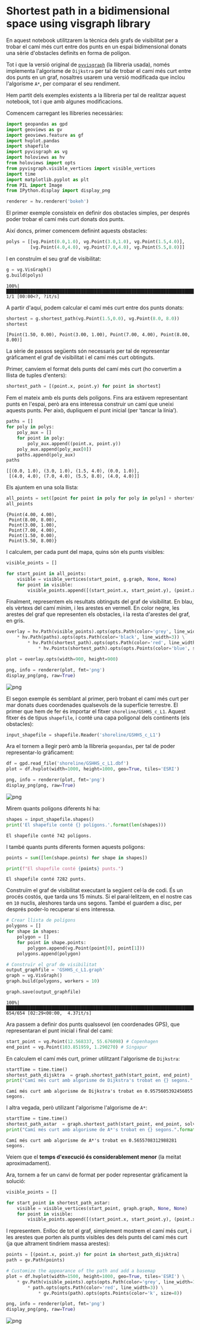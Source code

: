 # Shortest path in a bidimensional space using visgraph library


En aquest notebook utilitzarem la tècnica dels grafs de visibilitat per a trobar el camí més curt entre dos punts en un espai bidimensional donats una sèrie d'obstacles definits en forma de polígon. 


Tot i que la versió original de [``pyvisgraph``](https://github.com/TaipanRex/pyvisgraph) (la llibreria usada), només implementa l'algorisme de ``Dijkstra`` per tal de trobar el camí més curt entre dos punts en un graf, nosaltres usarem una versió modificada que inclou l'algorisme ``A*``, per comparar el seu rendiment.

Hem partit dels exemples existents a la llibreria per tal de realitzar aquest notebook, tot i que amb algunes modificacions.

Comencem carregant les llibreries necessàries:


```python
import geopandas as gpd
import geoviews as gv
import geoviews.feature as gf
import hvplot.pandas
import shapefile
import pyvisgraph as vg
import holoviews as hv
from holoviews import opts
from pyvisgraph.visible_vertices import visible_vertices
import time
import matplotlib.pyplot as plt
from PIL import Image
from IPython.display import display_png

renderer = hv.renderer('bokeh')
```

El primer exemple consisteix en definir dos obstacles simples, per després poder trobar el camí més curt donats dos punts.

Així doncs, primer comencem definint aquests obstacles:


```python
polys = [[vg.Point(0.0,1.0), vg.Point(3.0,1.0), vg.Point(1.5,4.0)],
         [vg.Point(4.0,4.0), vg.Point(7.0,4.0), vg.Point(5.5,8.0)]]
```

I en construïm el seu graf de visibilitat:


```python
g = vg.VisGraph()
g.build(polys)
```

    100%|██████████████████████████████████████████████████████████████████████████████████████████████████████████████| 1/1 [00:00<?, ?it/s]
    

A partir d'aquí, podem calcular el camí més curt entre dos punts donats:


```python
shortest = g.shortest_path(vg.Point(1.5,0.0), vg.Point(8.0, 8.0))
shortest
```




    [Point(1.50, 0.00), Point(3.00, 1.00), Point(7.00, 4.00), Point(8.00, 8.00)]



La sèrie de passos següents són necessaris per tal de representar gràficament el graf de visibilitat i el camí més curt obtinguts.

Primer, canviem el format dels punts del camí més curt (ho convertim a llista de tuples d'enters):


```python
shortest_path = [(point.x, point.y) for point in shortest]
```

Fem el mateix amb els punts dels polígons. Fins ara estàvem representant punts en l'espai, però ara ens interessa construir un camí que uneixi aquests punts. Per això, dupliquem el punt inicial (per ‘tancar la línia’).


```python
paths = []
for poly in polys:
    poly_aux = []
    for point in poly:
        poly_aux.append((point.x, point.y))
    poly_aux.append(poly_aux[0])
    paths.append(poly_aux)
paths
```




    [[(0.0, 1.0), (3.0, 1.0), (1.5, 4.0), (0.0, 1.0)],
     [(4.0, 4.0), (7.0, 4.0), (5.5, 8.0), (4.0, 4.0)]]



Els ajuntem en una sola llista:


```python
all_points = set([point for point in poly for poly in polys] + shortest)
all_points
```




    {Point(4.00, 4.00),
     Point(8.00, 8.00),
     Point(3.00, 1.00),
     Point(7.00, 4.00),
     Point(1.50, 0.00),
     Point(5.50, 8.00)}



I calculem, per cada punt del mapa, quins són els punts visibles:


```python
visible_points = []

for start_point in all_points:
    visible = visible_vertices(start_point, g.graph, None, None)
    for point in visible:
        visible_points.append([(start_point.x, start_point.y), (point.x, point.y)])
```

Finalment, representem els resultats obtinguts del graf de visibilitat. En blau, els vèrtexs del camí mínim, i les arestes en vermell. En color negre, les arestes del graf que representen els obstacles, i la resta d'arestes del graf, en gris.


```python
overlay = hv.Path(visible_points).opts(opts.Path(color='grey', line_width=0.5)) \
    * hv.Path(paths).opts(opts.Path(color='black', line_width=3)) \
        * hv.Path(shortest_path).opts(opts.Path(color='red', line_width=3)) \
            * hv.Points(shortest_path).opts(opts.Points(color='blue', size=8))

plot = overlay.opts(width=900, height=900)

png, info = renderer(plot, fmt='png')
display_png(png, raw=True)
```


    
![png](output_19_0.png)
    


El segon exemple és semblant al primer, però trobant el camí més curt per mar donats dues coordenades qualsevols de la superficie terrestre. El primer que hem de fer és importar el fitxer ``shoreline/GSHHS_c_L1``. Aquest fitxer és de tipus ``shapefile``, i conté una capa poligonal dels continents (els obstacles):


```python
input_shapefile = shapefile.Reader('shoreline/GSHHS_c_L1')

```

Ara el tornem a llegir però amb la llibreria ``geopandas``, per tal de poder representar-lo gràficament:


```python
df = gpd.read_file('shoreline/GSHHS_c_L1.dbf')
plot = df.hvplot(width=1000, height=1000, geo=True, tiles='ESRI')

png, info = renderer(plot, fmt='png')
display_png(png, raw=True)
```


    
![png](output_23_0.png)
    


Mirem quants polígons diferents hi ha:


```python
shapes = input_shapefile.shapes()
print('El shapefile conté {} polígons.'.format(len(shapes)))
```

    El shapefile conté 742 polígons.
    

I també quants punts diferents formen aquests polígons:


```python
points = sum([len(shape.points) for shape in shapes])

print(f"El shapefile conté {points} punts.")
```

    El shapefile conté 7282 punts.
    

Construïm el graf de visibilitat executant la següent cel·la de codi. És un procés costós, que tarda uns 15 minuts. Si el paral·lelitzem, en el nostre cas en ``10`` nuclis, aleshores tarda uns segons. També el guardem a disc, per després poder-lo recuperar si ens interessa.


```python
# Crear llista de polígons
polygons = []
for shape in shapes:
    polygon = []
    for point in shape.points:
        polygon.append(vg.Point(point[0], point[1]))
    polygons.append(polygon)

# Construïr el graf de visibilitat
output_graphfile = 'GSHHS_c_L1.graph'
graph = vg.VisGraph()
graph.build(polygons, workers = 10)

graph.save(output_graphfile)
```

    100%|██████████████████████████████████████████████████████████████████████████████████████████████████| 654/654 [02:29<00:00,  4.37it/s]
    

Ara passem a definir dos punts qualssevol (en coordenades GPS), que representaran el punt inicial i final del camí:


```python
start_point = vg.Point(12.568337, 55.676098) # Copenhagen
end_point = vg.Point(103.851959, 1.290270) # Singapur
```

En calculem el camí més curt, primer utilitzant l'algorisme de  ``Dijkstra``:


```python
startTime = time.time()
shortest_path_dijsktra  = graph.shortest_path(start_point, end_point)
print("Camí més curt amb algorisme de Dijkstra's trobat en {} segons.".format(time.time() - startTime))
```

    Camí més curt amb algorisme de Dijkstra's trobat en 0.9575605392456055 segons.
    

I altra vegada, però utilizant l'algorisme l'algorisme de  ``A*``:


```python
startTime = time.time()
shortest_path_astar  = graph.shortest_path(start_point, end_point, solver = "astar")
print("Camí més curt amb algorisme de A*'s trobat en {} segons.".format(time.time() - startTime))
```

    Camí més curt amb algorisme de A*'s trobat en 0.5655708312988281 segons.
    

Veiem que el **temps d'execució és considerablement menor** (la meitat aproximadament).<br>

Ara, tornem a fer un canvi de format per poder representar gràficament la solució:


```python
visible_points = []

for start_point in shortest_path_astar:
    visible = visible_vertices(start_point, graph.graph, None, None)
    for point in visible:
        visible_points.append([(start_point.x, start_point.y), (point.x, point.y)])
```

I representem. Enlloc de tot el graf, simplement mostrem el camí més curt, i les arestes que porten als punts visibles des dels punts del camí més curt (ja que altrament tindríem massa arestes):


```python
points = [(point.x, point.y) for point in shortest_path_dijsktra]
path = gv.Path(points)

# Customize the appearance of the path and add a basemap
plot = df.hvplot(width=1500, height=1000, geo=True, tiles='ESRI') \
    * gv.Path(visible_points).opts(opts.Path(color='grey', line_width=1)) \
        * path.opts(opts.Path(color='red', line_width=3)) \
            * gv.Points(path).opts(opts.Points(color='k', size=8))

png, info = renderer(plot, fmt='png')
display_png(png, raw=True)
```


    
![png](output_39_0.png)
    

